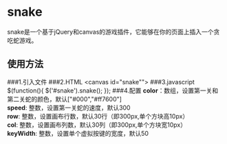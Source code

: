 # snake
snake是一个基于jQuery和canvas的游戏插件，它能够在你的页面上插入一个贪吃蛇游戏。
## 使用方法
###1.引入文件
    <script src="jquery.min.js"></script>
    <script src="snake.js"></script> 
###2.HTML
    <canvas id="snake""></canvas>
###3.javascript
    $(function(){
	    $('#snake').snake();
	});
###4.配置
**color**：数组，设置第一关和第二关蛇的颜色，默认["#000","#ff7600"]<br>
**speed**: 整数，设置第一关蛇的速度，默认300<br>
**row**: 整数，设置画布行数，默认30行（即300px,单个方块高10px）<br>
**col**: 整数，设置画布列数，默认30列（即300px,单个方块宽10px）<br>
**keyWidth**: 整数，设置单个虚拟按键的宽度，默认50<br>